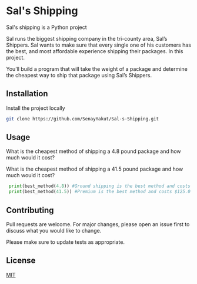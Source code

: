# Sal's Shipping

Sal's shipping is a Python project

Sal runs the biggest shipping company in the tri-county area, Sal’s Shippers. Sal wants to make sure that every single one of his customers has the best, and most affordable experience shipping their packages. In this project.

You’ll build a program that will take the weight of a package and determine the cheapest way to ship that package using Sal’s Shippers.

## Installation

Install the project locally
```bash
git clone https://github.com/SenayYakut/Sal-s-Shipping.git
```

## Usage

What is the cheapest method of shipping a 4.8 pound package and how much would it cost?

What is the cheapest method of shipping a 41.5 pound package and how much would it cost?

```python
 print(best_method(4.8)) #Ground shipping is the best method and costs $34.4
 print(best_method(41.5)) #Premium is the best method and costs $125.0 

```

## Contributing
Pull requests are welcome. For major changes, please open an issue first to discuss what you would like to change.

Please make sure to update tests as appropriate.

## License
[MIT](https://choosealicense.com/licenses/mit/)
